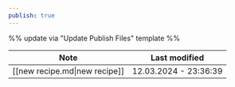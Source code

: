 ```yaml
---
publish: true
---
```

%% update via "Update Publish Files" template %% 

| Note                          | Last modified         |
| ----------------------------- | --------------------- |
| [[new recipe.md\|new recipe]] | 12.03.2024 - 23:36:39 |
